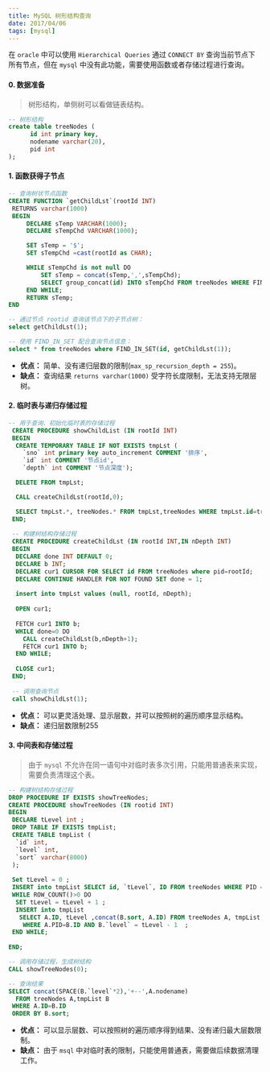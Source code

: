 ```yaml
---
title: MySQL 树形结构查询
date: 2017/04/06
tags: [mysql]
---
```


在 ```oracle``` 中可以使用 ```Hierarchical Queries``` 通过 ```CONNECT BY``` 查询当前节点下所有节点，但在 ```mysql``` 中没有此功能，需要使用函数或者存储过程进行查询。

#### 0. 数据准备
> 树形结构，单侧树可以看做链表结构。
```sql
-- 树形结构
create table treeNodes (
      id int primary key,
      nodename varchar(20),
      pid int 
);
```

#### 1. 函数获得子节点
```sql
-- 查询树状节点函数
CREATE FUNCTION `getChildLst`(rootId INT)
 RETURNS varchar(1000)
 BEGIN
	 DECLARE sTemp VARCHAR(1000);
	 DECLARE sTempChd VARCHAR(1000);

	 SET sTemp = '$';
	 SET sTempChd =cast(rootId as CHAR);

	 WHILE sTempChd is not null DO
		 SET sTemp = concat(sTemp,',',sTempChd);
		 SELECT group_concat(id) INTO sTempChd FROM treeNodes WHERE FIND_IN_SET(pid,sTempChd)>0;
	 END WHILE;
	 RETURN sTemp;
END

-- 通过节点 rootid 查询该节点下的子节点树：  
select getChildLst(1);

-- 使用 FIND_IN_SET 配合查询节点信息：  
select * from treeNodes where FIND_IN_SET(id, getChildLst(1));
```
- **优点：** 简单、没有递归层数的限制(```max_sp_recursion_depth = 255```)。
- **缺点：** 查询结果 ```returns varchar(1000)``` 受字符长度限制，无法支持无限层树。

#### 2. 临时表与递归存储过程
```sql
-- 用于查询、初始化临时表的存储过程
 CREATE PROCEDURE showChildList (IN rootId INT)
 BEGIN
  CREATE TEMPORARY TABLE IF NOT EXISTS tmpLst (
    `sno` int primary key auto_increment COMMENT '排序',
	`id` int COMMENT '节点id',
	`depth` int COMMENT '节点深度');

  DELETE FROM tmpLst;

  CALL createChildLst(rootId,0);

  SELECT tmpLst.*, treeNodes.* FROM tmpLst,treeNodes WHERE tmpLst.id=treeNodes.id ORDER BY tmpLst.sno;
 END;
 
 -- 构建树结构存储过程
 CREATE PROCEDURE createChildLst (IN rootId INT,IN nDepth INT)
 BEGIN
  DECLARE done INT DEFAULT 0;
  DECLARE b INT;
  DECLARE cur1 CURSOR FOR SELECT id FROM treeNodes where pid=rootId;
  DECLARE CONTINUE HANDLER FOR NOT FOUND SET done = 1;
 
  insert into tmpLst values (null, rootId, nDepth);
 
  OPEN cur1;
 
  FETCH cur1 INTO b;
  WHILE done=0 DO
    CALL createChildLst(b,nDepth+1);
	FETCH cur1 INTO b;
  END WHILE;
 
  CLOSE cur1;
 END;
 
 -- 调用查询节点
 call showChildLst(1);
```
- **优点：** 可以更灵活处理、显示层数，并可以按照树的遍历顺序显示结构。
- **缺点：** 递归层数限制255

#### 3. 中间表和存储过程
> 由于 ```mysql``` 不允许在同一语句中对临时表多次引用，只能用普通表来实现，需要负责清理这个表。 

``` sql
-- 构建树结构存储过程
DROP PROCEDURE IF EXISTS showTreeNodes;
CREATE PROCEDURE showTreeNodes (IN rootid INT)
BEGIN
 DECLARE tLevel int ;
 DROP TABLE IF EXISTS tmpList;
 CREATE TABLE tmpList (
  `id` int,
  `level` int,
  `sort` varchar(8000)
 );
 
 Set tLevel = 0 ;
 INSERT into tmpList SELECT id, `tLevel`, ID FROM treeNodes WHERE PID = rootid;
 WHILE ROW_COUNT()>0 DO
  SET tLevel = tLevel + 1 ;
  INSERT into tmpList 
   SELECT A.ID, tLevel ,concat(B.sort, A.ID) FROM treeNodes A, tmpList
    WHERE A.PID=B.ID AND B.`level` = tLevel - 1  ;
 END WHILE;
  
END;

-- 调用存储过程，生成树结构
CALL showTreeNodes(0);

-- 查询结果
SELECT concat(SPACE(B.`level`*2),'+--',A.nodename)
  FROM treeNodes A,tmpList B 
 WHERE A.ID=B.ID 
 ORDER BY B.sort;
```
- **优点：** 可以显示层数、可以按照树的遍历顺序得到结果、没有递归最大层数限制。
- **缺点：** 由于 ```msql``` 中对临时表的限制，只能使用普通表，需要做后续数据清理工作。